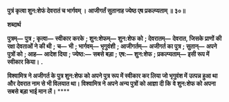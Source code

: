 **पुत्रं कृत्वा शुन:शेफं देवरातं च भार्गवम् ।** **आजीगर्तं सुतानाह ज्येष्ठ एष प्रकल्प्यताम् ॥ ३०॥** 

**शब्दार्थ** 

**पुत्रम्—** **पुत्र** **; कृत्वा—** **स्वीकार करके** **; शुन:शेफम्—** **शुन:शेफ को** **; देवरातम्—** **देवरात, जिसके प्राणों की रक्षा देवताओं ने की थी** **;** **च—** **भी** **; भार्गवम्—** **भृगुवंशी** **; आजीगर्तम्—** **अजीगर्त का पुत्र** **; सुतान्—** **अपने पुत्रों को** **; आह—** **आदेश दिया** **; ज्येष्ठ:—** **सबसे बड़ा** **;** **एष:—** **शुन:शेफ** **; प्रकल्प्यताम्—** **इसी रूप में स्वीकार किया।** **.** 

**विश्वामित्र ने अजीगर्त के पुत्र शुन:शेफ को अपने पुत्र रूप में स्वीकार कर लिया जो भृगुवंश में** **उत्पन्न हुआ था और देवरात नाम से भी विलयात था। विश्वामित्र ने अपने अन्य पुत्रों को आज्ञा दी कि** **वे शुन:शेफ को अपना सबसे बड़ा भाई मान लें।** **** 